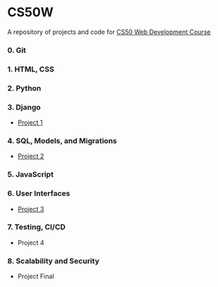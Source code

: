 # CS50W
A repository of projects and code for [CS50 Web Development Course](https://courses.edx.org/courses/course-v1:HarvardX+CS50W+Web/course/)

### 0. Git
### 1. HTML, CSS
### 2. Python
### 3. Django
- [Project 1](https://github.com/aminbeigi/CS50W-Projects/tree/main/src/Project%201)

### 4. SQL, Models, and Migrations  
- [Project 2](https://github.com/aminbeigi/CS50W-Projects/tree/main/src/Project%202)

### 5. JavaScript
### 6. User Interfaces
- [Project 3](https://github.com/aminbeigi/CS50W-Projects/tree/main/src/Project%203)

### 7. Testing, CI/CD
- Project 4

### 8. Scalability and Security
- Project Final
